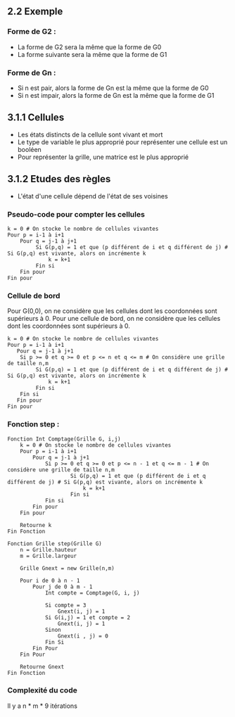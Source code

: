 ## 2.2 Exemple

### Forme de G2 :

* La forme de G2 sera la même que la forme de G0
* La forme suivante sera la même que la forme de G1

### Forme de Gn :

* Si n est pair, alors la forme de Gn est la même que la forme de G0
* Si n est impair, alors la forme de Gn est la même que la forme de G1

## 3.1.1 Cellules

* Les états distincts de la cellule sont vivant et mort
* Le type de variable le plus approprié pour représenter une cellule est un booléen
* Pour représenter la grille, une matrice est le plus approprié

## 3.1.2 Etudes des règles

* L'état d'une cellule dépend de l'état de ses voisines

### Pseudo-code pour compter les cellules

```
k = 0 # On stocke le nombre de cellules vivantes
Pour p = i-1 à i+1
	Pour q = j-1 à j+1
	     Si G(p,q) = 1 et que (p différent de i et q différent de j) # Si G(p,q) est vivante, alors on incrémente k
	         k = k+1
	     Fin si
	Fin pour
Fin pour
```

### Cellule de bord

Pour G(0,0), on ne considère que les cellules dont les coordonnées sont supérieurs à 0.
Pour une cellule de bord, on ne considère que les cellules dont les coordonnées sont supérieurs à 0.

```
k = 0 # On stocke le nombre de cellules vivantes
Pour p = i-1 à i+1
   Pour q = j-1 à j+1
	Si p >= 0 et q >= 0 et p <= n et q <= m # On considère une grille de taille n,m
	     Si G(p,q) = 1 et que (p différent de i et q différent de j) # Si G(p,q) est vivante, alors on incrémente k
	         k = k+1
	     Fin si
	Fin si
   Fin pour
Fin pour
```

### Fonction step :
```
Fonction Int Comptage(Grille G, i,j)
	k = 0 # On stocke le nombre de cellules vivantes
	Pour p = i-1 à i+1
   		Pour q = j-1 à j+1
			Si p >= 0 et q >= 0 et p <= n - 1 et q <= m - 1 # On considère une grille de taille n,m
	     			Si G(p,q) = 1 et que (p différent de i et q différent de j) # Si G(p,q) est vivante, alors on incrémente k
	         			k = k+1
	     			Fin si
			Fin si
   		Fin pour
	Fin pour

	Retourne k
Fin Fonction

Fonction Grille step(Grille G)
	n = Grille.hauteur
	m = Grille.largeur

	Grille Gnext = new Grille(n,m)

	Pour i de 0 à n - 1
		Pour j de 0 à m - 1
			Int compte = Comptage(G, i, j)

			Si compte = 3
				Gnext(i, j) = 1
			Si G(i,j) = 1 et compte = 2
				Gnext(i, j) = 1
			Sinon
				Gnext(i , j) = 0
			Fin Si
		Fin Pour
	Fin Pour

	Retourne Gnext
Fin Fonction
```

### Complexité du code
Il y a n \* m \* 9 itérations
